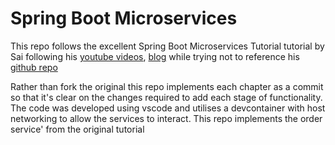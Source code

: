 # Spring Boot Microservices
This repo follows the excellent Spring Boot Microservices Tutorial tutorial by Sai following his [youtube videos](https://youtu.be/yn_stY3HCr8?si=HAiHvepgS2GoAS30), [blog](https://programmingtechie.com/) while trying not to reference his [github repo](https://github.com/SaiUpadhyayula/spring-boot-3-microservices-course?tab=readme-ov-file)

Rather than fork the original this repo implements each chapter as a commit so that it's clear on the changes required to add each stage of functionality. The code was developed using vscode and utilises a devcontainer with host networking to allow the services to interact. This repo implements the order service' from the original tutorial
